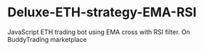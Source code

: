 # Deluxe-ETH-strategy-EMA-RSI
JavaScript ETH trading bot using EMA cross with RSI filter. On BuddyTrading marketplace
